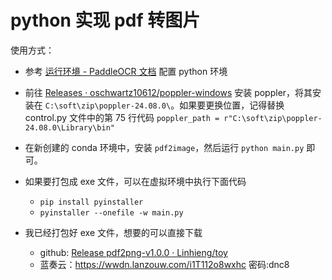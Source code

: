 # python 实现 pdf 转图片

使用方式：

- 参考 [运行环境 - PaddleOCR 文档](https://paddlepaddle.github.io/PaddleOCR/latest/ppocr/environment.html#11-windows) 配置 python 环境
- 前往 [Releases · oschwartz10612/poppler-windows](https://github.com/oschwartz10612/poppler-windows/releases) 安装 poppler，将其安装在 `C:\soft\zip\poppler-24.08.0\`。如果要更换位置，记得替换 control.py 文件中的第 75 行代码 `poppler_path = r"C:\soft\zip\poppler-24.08.0\Library\bin"`
- 在新创建的 conda 环境中，安装 `pdf2image`，然后运行 `python main.py` 即可。
- 如果要打包成 exe 文件，可以在虚拟环境中执行下面代码
  - `pip install pyinstaller`
  - `pyinstaller --onefile -w main.py`

- 我已经打包好 exe 文件，想要的可以直接下载
  - github: [Release pdf2png-v1.0.0 · Linhieng/toy](https://github.com/Linhieng/toy/releases/tag/pdf2png-v1.0.0)
  - 蓝奏云：https://wwdn.lanzouw.com/i1T112o8wxhc 密码:dnc8

